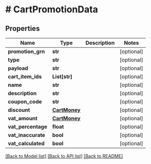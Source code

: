 # # CartPromotionData


## Properties 


Name | Type | Description | Notes
------------ | ------------- | ------------- | -------------
**promotion_grn**| **str** |   | [optional]
**type**| **str** |   | [optional]
**payload**| **str** |   | [optional]
**cart_item_ids**| **List[str]** |   | [optional]
**name**| **str** |   | [optional]
**description**| **str** |   | [optional]
**coupon_code**| **str** |   | [optional]
**discount**| [**CartMoney**](CartMoney.md) |   | [optional]
**vat_amount**| [**CartMoney**](CartMoney.md) |   | [optional]
**vat_percentage**| **float** |   | [optional]
**vat_inaccurate**| **bool** |   | [optional]
**vat_calculated**| **bool** |   | [optional]


[[Back to Model list]](../../README.md#models) [[Back to API list]](../../README.md#endpoints) [[Back to README]](../../README.md)

